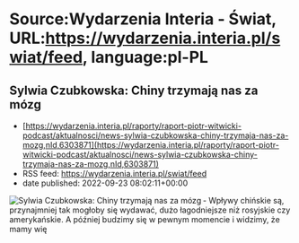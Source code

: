 # Source:Wydarzenia Interia - Świat, URL:https://wydarzenia.interia.pl/swiat/feed, language:pl-PL

## Sylwia Czubkowska: Chiny trzymają nas za mózg
 - [https://wydarzenia.interia.pl/raporty/raport-piotr-witwicki-podcast/aktualnosci/news-sylwia-czubkowska-chiny-trzymaja-nas-za-mozg,nId,6303871](https://wydarzenia.interia.pl/raporty/raport-piotr-witwicki-podcast/aktualnosci/news-sylwia-czubkowska-chiny-trzymaja-nas-za-mozg,nId,6303871)
 - RSS feed: https://wydarzenia.interia.pl/swiat/feed
 - date published: 2022-09-23 08:02:11+00:00

<p><a href="https://wydarzenia.interia.pl/raporty/raport-piotr-witwicki-podcast/aktualnosci/news-sylwia-czubkowska-chiny-trzymaja-nas-za-mozg,nId,6303871"><img align="left" alt="Sylwia Czubkowska: Chiny trzymają nas za mózg" src="https://i.iplsc.com/sylwia-czubkowska-chiny-trzymaja-nas-za-mozg/000G3VP4A7420RUY-C321.jpg" /></a>- Wpływy chińskie są, przynajmniej tak mogłoby się wydawać, dużo łagodniejsze niż rosyjskie czy amerykańskie. A później budzimy się w pewnym momencie i widzimy, że mamy wię

